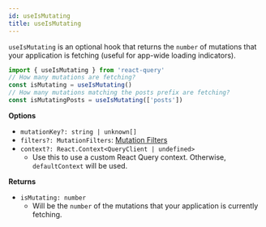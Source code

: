```yaml
---
id: useIsMutating
title: useIsMutating
---
```


`useIsMutating` is an optional hook that returns the `number` of mutations that your application is fetching (useful for app-wide loading indicators).

```js
import { useIsMutating } from 'react-query'
// How many mutations are fetching?
const isMutating = useIsMutating()
// How many mutations matching the posts prefix are fetching?
const isMutatingPosts = useIsMutating(['posts'])
```

**Options**

- `mutationKey?: string | unknown[]`
- `filters?: MutationFilters`: [Mutation Filters](../guides/filters#mutation-filters)
- `context?: React.Context<QueryClient | undefined>`
  - Use this to use a custom React Query context. Otherwise, `defaultContext` will be used.

**Returns**

- `isMutating: number`
  - Will be the `number` of the mutations that your application is currently fetching.

